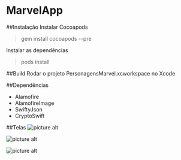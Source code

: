 # MarvelApp

##Instalação
Instalar Cocoapods
>gem install cocoapods --pre

Instalar as dependências
>pods install

##Build
Rodar o projeto PersonagensMarvel.xcworkspace no Xcode

##Dependências
* Alamofire
* AlamofireImage
* SwiftyJson
* CryptoSwift

##Telas
![picture alt](http://i.imgur.com/pqkxWmX.png "Tela inicial")

![picture alt](http://i.imgur.com/gmjwXVL.png "Tela busca")

![picture alt](http://i.imgur.com/f0T48m3.png "Tela resultado")

